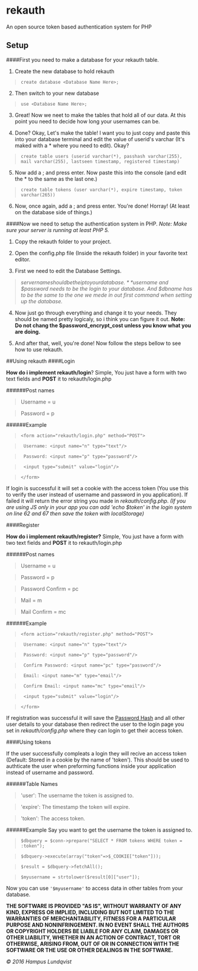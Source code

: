 # rekauth

An open source token based authentication system for PHP

## Setup

####First you need to make a database for your rekauth table.

1. Create the new database to hold rekauth
> ```create database <Database Name Here>;```

2. Then switch to your new database
> ```use <Database Name Here>;```

3. Great! Now we neet to make the tables that hold all of our data. At this point you need to decide how long your usernames can be. 

4. Done? Okay, Let's make the table! I want you to just copy and paste this into your database terminal and edit the value of userid's varchar (It's maked with a * where you need to edit). Okay?
> ```create table users (userid varchar(*), passhash varchar(255), mail varchar(255), lastseen timestamp, registered timestamp)```

5. Now add a ; and press enter. Now paste this into the console (and edit the * to the same as the last one.)
> ```create table tokens (user varchar(*), expire timestamp, token varchar(265))```

6. Now, once again, add a ; and press enter. You're done! Horray! (At least on the database side of things.)

####Now we need to setup the authentication system in PHP.
*Note: Make sure your server is running at least PHP 5.*

1. Copy the rekauth folder to your project.

2. Open the config.php file (Inside the rekauth folder) in your favorite text editor.

3. First we need to edit the Database Settings.
> *$servername should be the ip to your database.*
*$username and $password needs to be the login to your database.*
*And $dbname has to be the same to the one we mede in out first command when setting up the database.*

4. Now just go through everything and change it to your needs. They should be named pretty logicaly, so i think you can figure it out. **Note: Do not chang the $password_encrypt_cost unless you know what you are doing.**

5. And after that, well, you're done! Now follow the steps bellow to see how to use rekauth.

##Using rekauth
####Login

**How do i implement rekauth/login**? Simple, You just have a form with two text fields and **POST** it to rekauth/login.php

######Post names
> Username = u

> Password = p

######Example
> ```<form action="rekauth/login.php" method="POST"> ```

>```  Username: <input name="n" type="text"/> ```

>```  Password: <input name="p" type="password"/> ```

>```  <input type="submit" value="login"/> ```

>``` </form> ```

If login is successful it will set a cookie with the access token (You use this to verify the user instead of username and password in you application). If failed it will return the error string you made in *rekauth/config.php*.
*(If you are using JS only in your app you can add 'echo $token' in the login system on line 62 and 67 then save the token with localStorage)*

####Register

**How do i implement rekauth/register?** Simple, You just have a form with two text fields and **POST** it to rekauth/login.php

######Post names
> Username = u

> Password = p

> Password Confirm = pc

> Mail = m

> Mail Confirm = mc


######Example
> ``` <form action="rekauth/register.php" method="POST"> ```

>```  Username: <input name="n" type="text"/> ```

>```  Password: <input name="p" type="password"/> ```

>```  Confirm Password: <input name="pc" type="password"/> ```

>```  Email: <input name="m" type="email"/> ```

>```  Confirm Email: <input name="mc" type="email"/> ```

>```  <input type="submit" value="login"/> ```

>``` </form> ```

If registration was successful it will save the [Password Hash](https://en.wikipedia.org/wiki/Cryptographic_hash_function) and all other user details to your database then redirect the user to the login page you set in *rekauth/config.php* where they can login to get their access token.

####Using tokens

If the user successfully compleats a login they will recive an access token (Default: Stored in a cookie by the name of 'token').
This should be used to authticate the user when preforming functions inside your application instead of username and password.

######Table Names
>'user': The username the token is assigned to.

>'expire': The timestamp the token will expire.

>'token': The access token.

######Example
Say you want to get the username the token is assigned to.

> ``` $dbquery = $conn->prepare("SELECT * FROM tokens WHERE token = :token"); ```

> ``` $dbquery->execute(array("token"=>$_COOKIE["token"])); ```

> ``` $result = $dbquery->fetchAll(); ```

> ``` $myusername = strtolower($result[0]["user"]); ```

Now you can use ```'$myusername'``` to access data in other tables from your database.

**THE SOFTWARE IS PROVIDED "AS IS", WITHOUT WARRANTY OF ANY KIND, EXPRESS OR IMPLIED, INCLUDING BUT NOT LIMITED TO THE WARRANTIES OF MERCHANTABILITY, FITNESS FOR A PARTICULAR PURPOSE AND NONINFRINGEMENT. IN NO EVENT SHALL THE AUTHORS OR COPYRIGHT HOLDERS BE LIABLE FOR ANY CLAIM, DAMAGES OR OTHER LIABILITY, WHETHER IN AN ACTION OF CONTRACT, TORT OR OTHERWISE, ARISING FROM, OUT OF OR IN CONNECTION WITH THE SOFTWARE OR THE USE OR OTHER DEALINGS IN THE SOFTWARE.**

*© 2016 Hampus Lundqvist*
